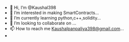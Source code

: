 - 👋 Hi, I’m @Kaushal398
- 👀 I’m interested in making SmartContracts...
- 🌱 I’m currently learning python,c++,solidity...
- 💞️ I’m looking to collaborate on ...
- 📫 How to reach me Kaushalpanpaliya398@gmail.com...
- 

<!---
Kaushal398/Kaushal398 is a ✨ special ✨ repository because its `README.md` (this file) appears on your GitHub profile.
You can click the Preview link to take a look at your changes.
--->
